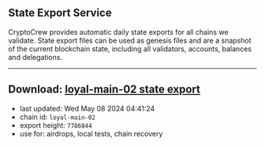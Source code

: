 ## State Export Service
CryptoCrew provides automatic daily state exports for all chains we validate. State export files can be used as genesis files and are a snapshot of the current blockchain state, including all validators, accounts, balances and delegations.

---
**Download: [loyal-main-02 state export](https://dl-eu2.ccvalidators.com/SERVICE/loyal/loyal-main-02_export_7786844.json)**
---

- last updated: Wed May 08 2024 04:41:24
- chain id: `loyal-main-02`
- export height: `7786844`
- use for: airdrops, local tests, chain recovery

